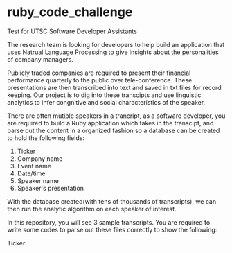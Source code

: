 # ruby_code_challenge
Test for UTSC Software Developer Assistants

The research team is looking for developers to help build an application that uses Natrual Language Processing to give insights about the personalities of company managers.

Publicly traded companies are required to present their financial performance quarterly to the public over tele-conference.  These presentations are then transcribed into text and saved in txt files for record keeping.  Our project is to dig into these transcipts and use linguistic analytics to infer congnitive and social characteristics of the speaker.

There are often mutiple speakers in a trancript, as a software developer, you are required to build a Ruby application which takes in the transcipt, and parse out the content in a organized fashion so a database can be created to hold the following fields:
1. Ticker
2. Company name
3. Event name
4. Date/time
5. Speaker name
6. Speaker's presentation

With the database created(with tens of thousands of transcripts), we can then run the analytic algorithm on each speaker of interest.  

In this repository, you will see 3 sample transcripts.  You are required to write some codes to parse out these files correctly to show the following:

Ticker: 

